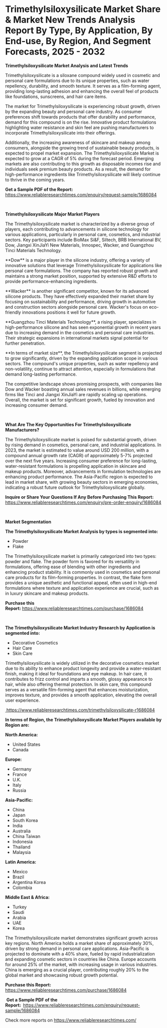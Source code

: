 <p><h1>Trimethylsiloxysilicate Market Share & Market New Trends Analysis Report By Type, By Application, By End-use, By Region, And Segment Forecasts, 2025 - 2032</h1></p><p><strong>Trimethylsiloxysilicate Market Analysis and Latest Trends</strong></p>
<p><p>Trimethylsiloxysilicate is a siloxane compound widely used in cosmetic and personal care formulations due to its unique properties, such as water repellency, durability, and smooth texture. It serves as a film-forming agent, providing long-lasting adhesion and enhancing the overall feel of products like foundations, sunscreens, and hair care items.</p><p>The market for Trimethylsiloxysilicate is experiencing robust growth, driven by the expanding beauty and personal care industry. As consumer preferences shift towards products that offer durability and performance, demand for this compound is on the rise. Innovative product formulations highlighting water resistance and skin feel are pushing manufacturers to incorporate Trimethylsiloxysilicate into their offerings.</p><p>Additionally, the increasing awareness of skincare and makeup among consumers, alongside the growing trend of sustainable beauty products, is expected to propel market expansion. The Trimethylsiloxysilicate Market is expected to grow at a CAGR of 5% during the forecast period. Emerging markets are also contributing to this growth as disposable incomes rise and individuals seek premium beauty products. As a result, the demand for high-performance ingredients like Trimethylsiloxysilicate will likely continue to thrive in the coming years.</p></p>
<p><strong>Get a Sample PDF of the Report:&nbsp;</strong> <a href="https://www.reliableresearchtimes.com/enquiry/request-sample/1686084?utm_campaign=2252&utm_medium=2&utm_source=Github&utm_content=ia&utm_term=24032025&utm_id=trimethylsiloxysilicate">https://www.reliableresearchtimes.com/enquiry/request-sample/1686084</a></p>
<p>&nbsp;</p>
<p><strong>Trimethylsiloxysilicate Major Market Players</strong></p>
<p><p>The Trimethylsiloxysilicate market is characterized by a diverse group of players, each contributing to advancements in silicone technology for various applications, particularly in personal care, cosmetics, and industrial sectors. Key participants include BioMax Si&F, Siltech, BRB International BV, Dow, Jiangxi XinJiaYi New Materials, Innospec, Wacker, and Guangzhou Tinci Materials Technology.</p><p>**Dow** is a major player in the silicone industry, offering a variety of innovative solutions that leverage Trimethylsiloxysilicate for applications like personal care formulations. The company has reported robust growth and maintains a strong market position, supported by extensive R&D efforts to provide performance-enhancing ingredients.</p><p>**Wacker** is another significant competitor, known for its advanced silicone products. They have effectively expanded their market share by focusing on sustainability and performance, driving growth in automotive and construction sectors alongside personal care. Wacker's focus on eco-friendly innovations positions it well for future growth.</p><p>**Guangzhou Tinci Materials Technology**, a rising player, specializes in high-performance silicone and has seen exponential growth in recent years due to increasing demand in the cosmetics and personal care industries. Their strategic expansions in international markets signal potential for further penetration.</p><p>**In terms of market size**, the Trimethylsiloxysilicate segment is projected to grow significantly, driven by the expanding application scope in various sectors. The compound's unique properties, such as water repellency and non-volatility, continue to attract attention, especially in formulations that demand long-lasting performance.</p><p>The competitive landscape shows promising prospects, with companies like Dow and Wacker boasting annual sales revenues in billions, while emerging firms like Tinci and Jiangxi XinJiaYi are rapidly scaling up operations. Overall, the market is set for significant growth, fueled by innovation and increasing consumer demand.</p></p>
<p>&nbsp;</p>
<p><strong>What Are The Key Opportunities For Trimethylsiloxysilicate Manufacturers?</strong></p>
<p><p>The Trimethylsiloxysilicate market is poised for substantial growth, driven by rising demand in cosmetics, personal care, and industrial applications. In 2023, the market is estimated to value around USD 200 million, with a compound annual growth rate (CAGR) of approximately 5-7% projected over the next five years. Increasing consumer preference for long-lasting, water-resistant formulations is propelling application in skincare and makeup products. Moreover, advancements in formulation technologies are enhancing product performance. The Asia-Pacific region is expected to lead in market share, with growing beauty sectors in emerging economies, indicating a robust future outlook for Trimethylsiloxysilicate globally.</p></p>
<p><strong>Inquire or Share Your Questions If Any Before Purchasing This Report:</strong> <a href="https://www.reliableresearchtimes.com/enquiry/pre-order-enquiry/1686084?utm_campaign=2252&utm_medium=2&utm_source=Github&utm_content=ia&utm_term=24032025&utm_id=trimethylsiloxysilicate">https://www.reliableresearchtimes.com/enquiry/pre-order-enquiry/1686084</a></p>
<p>&nbsp;</p>
<p><strong>Market Segmentation</strong></p>
<p><strong>The Trimethylsiloxysilicate Market Analysis by types is segmented into:</strong></p>
<p><ul><li>Powder</li><li>Flake</li></ul></p>
<p><p>The Trimethylsiloxysilicate market is primarily categorized into two types: powder and flake. The powder form is favored for its versatility in formulations, offering ease of blending with other ingredients and enhancing product stability. It is commonly used in cosmetics and personal care products for its film-forming properties. In contrast, the flake form provides a unique aesthetic and functional appeal, often used in high-end formulations where texture and application experience are crucial, such as in luxury skincare and makeup products.</p></p>
<p><strong>Purchase this Report:&nbsp;</strong><a href="https://www.reliableresearchtimes.com/purchase/1686084?utm_campaign=2252&utm_medium=2&utm_source=Github&utm_content=ia&utm_term=24032025&utm_id=trimethylsiloxysilicate">https://www.reliableresearchtimes.com/purchase/1686084</a></p>
<p>&nbsp;</p>
<p><strong>The Trimethylsiloxysilicate Market Industry Research by Application is segmented into:</strong></p>
<p><ul><li>Decorative Cosmetics</li><li>Hair Care</li><li>Skin Care</li></ul></p>
<p><p>Trimethylsiloxysilicate is widely utilized in the decorative cosmetics market due to its ability to enhance product longevity and provide a water-resistant finish, making it ideal for foundations and eye makeup. In hair care, it contributes to frizz control and imparts a smooth, glossy appearance to hair, while also offering thermal protection. In skin care, this compound serves as a versatile film-forming agent that enhances moisturization, improves texture, and provides a smooth application, elevating the overall user experience.</p></p>
<p><a href="https://www.reliableresearchtimes.com/trimethylsiloxysilicate-r1686084?utm_campaign=2252&utm_medium=2&utm_source=Github&utm_content=ia&utm_term=24032025&utm_id=trimethylsiloxysilicate">&nbsp;https://www.reliableresearchtimes.com/trimethylsiloxysilicate-r1686084</a></p>
<p><strong>In terms of Region, the Trimethylsiloxysilicate Market Players available by Region are:</strong></p>
<p>
    <p> <strong> North America: </strong>
        <ul>
            <li>United States</li>
            <li>Canada</li>
        </ul>
        </p> 
    <p> <strong> Europe: </strong>
        <ul>
            <li>Germany</li>
            <li>France</li>
            <li>U.K.</li>
            <li>Italy</li>
            <li>Russia</li>
        </ul>
        </p> 
    <p> <strong> Asia-Pacific: </strong>
        <ul>
            <li>China</li>
            <li>Japan</li>
            <li>South Korea</li>
            <li>India</li>
            <li>Australia</li>
            <li>China Taiwan</li>
            <li>Indonesia</li>
            <li>Thailand</li>
            <li>Malaysia</li>
        </ul>
        </p> 
    <p> <strong> Latin America: </strong>
        <ul>
            <li>Mexico</li>
            <li>Brazil</li>
            <li>Argentina Korea</li>
            <li>Colombia</li>
        </ul>
        </p> 
    <p> <strong> Middle East & Africa: </strong>
        <ul>
            <li>Turkey</li>
            <li>Saudi</li>
            <li>Arabia</li>
            <li>UAE</li>
            <li>Korea</li>
        </ul>
    </p>
    </p>
<p><p>The Trimethylsiloxysilicate market demonstrates significant growth across key regions. North America holds a market share of approximately 30%, driven by strong demand in personal care applications. Asia-Pacific is projected to dominate with a 40% share, fueled by rapid industrialization and expanding cosmetic sectors in countries like China. Europe accounts for around 25% of the market, with increasing usage in various industries. China is emerging as a crucial player, contributing roughly 20% to the global market and showcasing robust growth potential.</p></p>
<p><strong>Purchase this Report: </strong><a href="https://www.reliableresearchtimes.com/purchase/1686084?utm_campaign=2252&utm_medium=2&utm_source=Github&utm_content=ia&utm_term=24032025&utm_id=trimethylsiloxysilicate">https://www.reliableresearchtimes.com/purchase/1686084</a></p>
<p>&nbsp;<strong>Get a Sample PDF of the Report:&nbsp;&nbsp;</strong><a href="https://www.reliableresearchtimes.com/enquiry/request-sample/1686084?utm_campaign=2252&utm_medium=2&utm_source=Github&utm_content=ia&utm_term=24032025&utm_id=trimethylsiloxysilicate">https://www.reliableresearchtimes.com/enquiry/request-sample/1686084</a></p>
<p><strong></strong></p>
<p>Check more reports on <a href="https://www.reliableresearchtimes.com/?utm_campaign=2252&utm_medium=2&utm_source=Github&utm_content=ia&utm_term=24032025&utm_id=trimethylsiloxysilicate">https://www.reliableresearchtimes.com/</a></p>